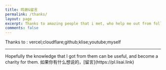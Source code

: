 ```yaml
---
title: 鸣谢&留言
permalink: /thanks/
layout: page
excerpt: Thanks to amazing people that i met, who help me out from follishness, connecting me with another good person, giving some advice when i'm at a bad things, pulling me from ordinary to be great.
comments: false
---
```


Thanks to :
vercel;cloudflare;github;klise;youtube;myself
<hr>
Hopefully the knowledge that I got from them can be useful, and become a charity for them.
如果你有什么想说的，[留言](https://pl.lisai.link)
